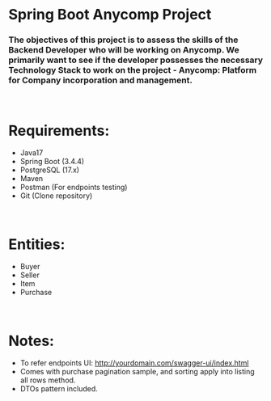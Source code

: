 <br />

# Spring Boot Anycomp Project 

### The objectives of this project is to assess the skills of the Backend Developer who will be working on Anycomp. We primarily want to see if the developer possesses the necessary Technology Stack to work on the project - Anycomp: Platform for Company incorporation and management.

<br />


# Requirements:
* Java17
* Spring Boot (3.4.4)
* PostgreSQL (17.x)
* Maven
* Postman (For endpoints testing)
* Git (Clone repository)

<br />

# Entities:
* Buyer
* Seller
* Item
* Purchase


<br />

# Notes:

* To refer endpoints UI: http://yourdomain.com/swagger-ui/index.html
* Comes with purchase pagination sample, and sorting apply into listing all rows method.
* DTOs pattern included.

